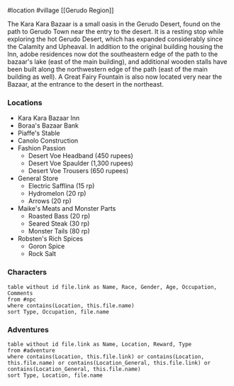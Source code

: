 #location #village [[Gerudo Region]]

The Kara Kara Bazaar is a small oasis in the Gerudo Desert, found on the path to Gerudo Town near the entry to the desert. It is a resting stop while exploring the hot Gerudo Desert, which has expanded considerably since the Calamity and Upheaval. In addition to the original building housing the Inn, adobe residences now dot the southeastern edge of the path to the bazaar's lake (east of the main building), and additional wooden stalls have been built along the northwestern edge of the path (east of the main building as well). A Great Fairy Fountain is also now located very near the Bazaar, at the entrance to the desert in the northeast.

### Locations

 - Kara Kara Bazaar Inn
 - Boraa's Bazaar Bank
 - Piaffe's Stable
 - Canolo Construction
 - Fashion Passion
	- Desert Voe Headband (450 rupees)
	- Desert Voe Spaulder (1,300 rupees)
	- Desert Voe Trousers (650 rupees)
 - General Store
	 - Electric Safflina (15 rp)
	 - Hydromelon (20 rp)
	 - Arrows (20 rp)
 - Maike's Meats and Monster Parts
	 - Roasted Bass (20 rp)
	 - Seared Steak (30 rp)
	 - Monster Tails (80 rp)
 - Robsten's Rich Spices
	 - Goron Spice
	 - Rock Salt

### Characters
```dataview
table without id file.link as Name, Race, Gender, Age, Occupation, Comments
from #npc
where contains(Location, this.file.name)
sort Type, Occupation, file.name
```

### Adventures
```dataview
table without id file.link as Name, Location, Reward, Type
from #adventure
where contains(Location, this.file.link) or contains(Location, this.file.name) or contains(Location_General, this.file.link) or contains(Location_General, this.file.name)
sort Type, Location, file.name
```
